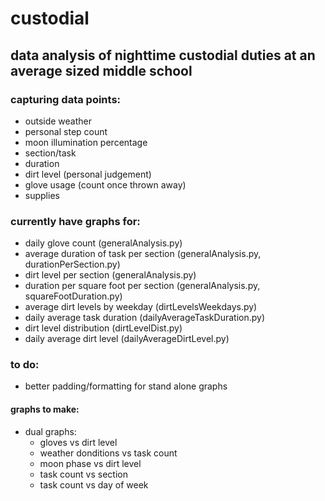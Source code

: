 # custodial

## data analysis of nighttime custodial duties at an average sized middle school

### capturing data points:
- outside weather
- personal step count
- moon illumination percentage
- section/task
- duration
- dirt level (personal judgement)
- glove usage (count once thrown away)
- supplies

### currently have graphs for:
- daily glove count (generalAnalysis.py)
- average duration of task per section (generalAnalysis.py, durationPerSection.py)
- dirt level per section (generalAnalysis.py)
- duration per square foot per section (generalAnalysis.py, squareFootDuration.py)
- average dirt levels by weekday (dirtLevelsWeekdays.py)
- daily average task duration (dailyAverageTaskDuration.py)
- dirt level distribution (dirtLevelDist.py)
- daily average dirt level (dailyAverageDirtLevel.py)

### to do:

- better padding/formatting for stand alone graphs

#### graphs to make:

- dual graphs:
    - gloves vs dirt level
    - weather donditions vs task count
    - moon phase vs dirt level
    - task count vs section
    - task count vs day of week




